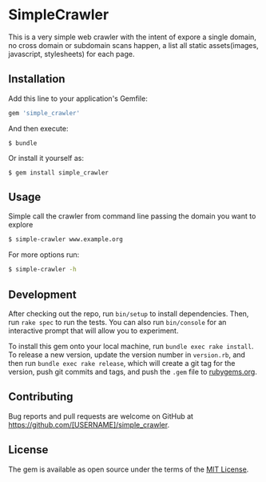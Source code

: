 # SimpleCrawler

This is a very simple web crawler with the intent of expore a single domain, no cross domain or subdomain scans happen, a list all static assets(images, javascript, stylesheets) for each page.

## Installation

Add this line to your application's Gemfile:

```ruby
gem 'simple_crawler'
```

And then execute:

    $ bundle

Or install it yourself as:

    $ gem install simple_crawler

## Usage

Simple call the crawler from command line passing the domain you want to explore

```bash
$ simple-crawler www.example.org 
```

For more options run:

```bash
$ simple-crawler -h 
```

## Development

After checking out the repo, run `bin/setup` to install dependencies. Then, run `rake spec` to run the tests. You can also run `bin/console` for an interactive prompt that will allow you to experiment.

To install this gem onto your local machine, run `bundle exec rake install`. To release a new version, update the version number in `version.rb`, and then run `bundle exec rake release`, which will create a git tag for the version, push git commits and tags, and push the `.gem` file to [rubygems.org](https://rubygems.org).

## Contributing

Bug reports and pull requests are welcome on GitHub at https://github.com/[USERNAME]/simple_crawler.


## License

The gem is available as open source under the terms of the [MIT License](http://opensource.org/licenses/MIT).

